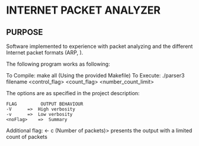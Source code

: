 INTERNET PACKET ANALYZER 
========================
PURPOSE
-------
Software implemented to experience with packet analyzing and the different Internet packet formats (ARP, ).

The following program works as following:

  To Compile: 
    make all (Using the provided Makefile)
  To Execute:
    ./parser3 filename <control_flag> <count_flag> <number_count_limit>

  The options are as specified in the project description:

    FLAG         OUTPUT BEHAVIOUR
    -V      =>  High verbosity
    -v      =>  Low verbosity
    <noFlag>    =>  Summary

Additional flag: <- c (Number of packets)> presents the output with a limited count of packets
